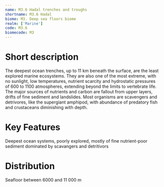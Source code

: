 ```yaml
---
name: M3.6 Hadal trenches and troughs
shortname: M3.6 Hadal
biome: M3. Deep sea floors biome
realm: ['Marine']
code: M3.6
biomecode: M3
---
```

# Short description

The deepest ocean trenches, up to 11 km beneath the surface, are the least explored marine ecosystems.  They are also one of the most extreme, with no sunlight, low temperatures, nutrient scarcity and hydrostatic pressures of 600 to 1100 atmospheres, extending beyond the limits to vertebrate life. The major sources of nutrients and carbon are fallout from upper layers, drifts of fine sediment and landslides. Most organisms are scavengers and detrivores, like the supergiant amphipod, with abundance of predatory fish and crustaceans diminishing with depth.

# Key Features

Deepest ocean systems, poorly explored, mostly of fine nutrient-poor sediment dominated by scavangers and detritivors

# Distribution

Seafloor between 6000 and 11 000 m
